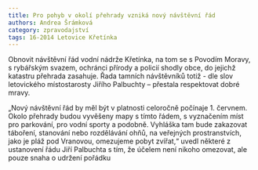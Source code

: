 ```yaml
---
title: Pro pohyb v okolí přehrady vzniká nový návštěvní řád
authors: Andrea Šrámková 
category: zpravodajství
tags: 16-2014 Letovice Křetínka
---
```

Obnovit návštěvní řád vodní nádrže Křetínka, na tom se s Povodím Moravy, s rybářským svazem, ochránci přírody a policií shodly obce, do jejichž katastru přehrada zasahuje. Řada tamních návštěvníků totiž - dle slov letovického místostarosty Jiřího Palbuchty – přestala respektovat dobré mravy. 

„Nový návštěvní řád by měl být v platnosti celoročně počínaje 1. červnem. Okolo přehrady budou vyvěšeny mapy s tímto řádem, s vyznačením míst pro parkování, pro vodní sporty a podobně. Vyhláška tam bude zakazovat táboření, stanování nebo rozdělávání ohňů, na veřejných prostranstvích, jako je pláž pod Vranovou, omezujeme pobyt zvířat,“ uvedl některé z ustanovení řádu Jiří Palbuchta s tím, že účelem není nikoho omezovat, ale pouze snaha o udržení pořádku

